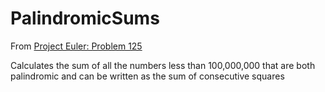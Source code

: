 # PalindromicSums

From [Project Euler: Problem 125](https://projecteuler.net/problem=125)

Calculates the sum of all the numbers less than 100,000,000 that are both palindromic and can be written as the sum of consecutive squares